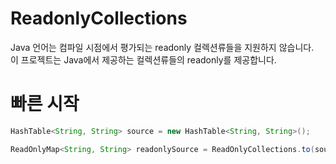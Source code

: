 # ReadonlyCollections
Java 언어는 컴파일 시점에서 평가되는 readonly 컬렉션류들을 지원하지 않습니다. <br>
이 프로젝트는 Java에서 제공하는 컬렉션류들의 readonly를 제공합니다.

# 빠른 시작
```java
HashTable<String, String> source = new HashTable<String, String>();

ReadOnlyMap<String, String> readonlySource = ReadOnlyCollections.to(source);
```

